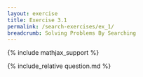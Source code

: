 ```yaml
---
layout: exercise
title: Exercise 3.1
permalink: /search-exercises/ex_1/
breadcrumb: Solving Problems By Searching
---
```


{% include mathjax_support %}

<div><i class="arrow-up loader" data-chapter="search-exercises" data-exercise="ex_1" data-rating="0"></i></div>
{% include_relative question.md %}
